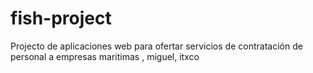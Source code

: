 # fish-project
Projecto de aplicaciones web para ofertar servicios de contratación de personal a empresas maritimas , miguel, itxco
